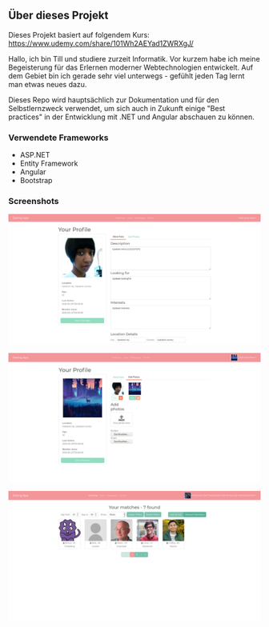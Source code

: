 ## Über dieses Projekt
Dieses Projekt basiert auf folgendem Kurs: https://www.udemy.com/share/101Wh2AEYad1ZWRXgJ/

Hallo, ich bin Till und studiere zurzeit Informatik. Vor kurzem habe ich meine Begeisterung
für das Erlernen moderner Webtechnologien entwickelt. Auf dem Gebiet bin ich gerade sehr viel
unterwegs - gefühlt jeden Tag lernt man etwas neues dazu.

Dieses Repo wird hauptsächlich zur Dokumentation und für den Selbstlernzweck verwendet,
um sich auch in Zukunft einige "Best practices" in der Entwicklung
mit .NET und Angular abschauen zu können.


### Verwendete Frameworks

- ASP.NET
- Entity Framework
- Angular
- Bootstrap

### Screenshots

![Profil bearbeiten](/screenshots/datingapp_v10_1.png?raw=true "Profil bearbeiten")

![Fotos hochladen](/screenshots/datingapp_v11.png?raw=true "Fotos hochladen")

![Nutzerübersicht](/screenshots/datingapp_v13.png?raw=true "Nutzerübersicht")
